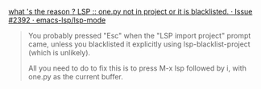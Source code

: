 

[what &#39;s the reason ? LSP :: one.py not in project or it is blacklisted. · Issue #2392 · emacs-lsp/lsp-mode](https://github.com/emacs-lsp/lsp-mode/issues/2392)

> You probably pressed "Esc" when the "LSP import project" prompt came, unless you blacklisted it explicitly using lsp-blacklist-project (which is unlikely).
>
> All you need to do to fix this is to press M-x lsp followed by i, with one.py as the current buffer.
